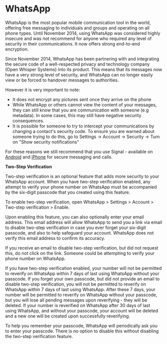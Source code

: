 [Title]: # (WhatsApp)
[Difficulty]: # (Beginner)
[Order]: # (3)

# WhatsApp

WhatsApp is the most popular mobile communication tool in the world, offering free messaging to individuals and groups and operating on all phone types. Until November 2014, using WhatsApp was considered highly insecure and was not recommend for anyone who required any level of security in their communications. It now offers strong end-to-end encryption.

Since November 2014, WhatsApp has been partnering with and integrating the secure code of a well-respected privacy and technology company (Open Whisper Systems) into its product. This means that its messages now have a very strong level of  security, and WhatsApp can no longer easily view or be forced to handover messages to authorities.

However it is very important to note:

*   It does not encrypt any pictures sent once they arrive on the phone
*   While WhatsApp or others cannot view the content of your messages, they can still know that you are communication with someone (e.g metadata). In some cases, this may still have negative security consequences.
* 	It is possible for someone to try to intercept your communications by changing a contact's security code. To ensure you are warned about someone trying to do this, go to Settings -> Account -> Security -> Turn on "Show security notifications"

For these reasons we still recommend that you use Signal - available on [Android](https://play.google.com/store/apps/details?id=org.thoughtcrime.securesms) and [iPhone](https://itunes.apple.com/ie/app/signal-private-messenger/id874139669) for secure messaging and calls.

**Two-Step Verification**

Two-step verification is an optional feature that adds more security to your WhatsApp account. When you have two-step verification enabled, any attempt to verify your phone number on WhatsApp must be accompanied by the six-digit passcode that you created using this feature.

To enable two-step verification, open WhatsApp > Settings > Account > Two-step verification > Enable.

Upon enabling this feature, you can also optionally enter your email address. This email address will allow WhatsApp to send you a link via email to disable two-step verification in case you ever forget your six-digit passcode, and also to help safeguard your account. WhatsApp does not verify this email address to confirm its accuracy. 

If you receive an email to disable two-step verification, but did not request this, do not click on the link. Someone could be attempting to verify your phone number on WhatsApp.

If you have two-step verification enabled, your number will not be permitted to reverify on WhatsApp within 7 days of last using WhatsApp without your passcode. If you forget your own passcode, but did not provide an email to disable two-step verification, you will not be permitted to reverify on WhatsApp within 7 days of last using WhatsApp. After these 7 days, your number will be permitted to reverify on WhatsApp without your passcode, but you will lose all pending messages upon reverifying - they will be deleted. If your number is reverified on WhatsApp after 30 days of last using WhatsApp, and without your passcode, your account will be deleted and a new one will be created upon successfully reverifying.

To help you remember your passcode, WhatsApp will periodically ask you to enter your passcode. There is no option to disable this without disabling the two-step verification feature.
